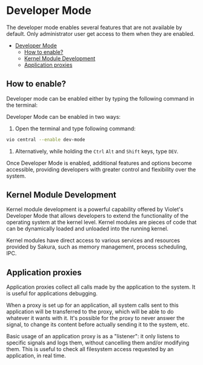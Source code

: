 # Developer Mode
The developer mode enables several features that are not
available by default. Only administrator user get access to
them when they are enabled.

- [Developer Mode](#developer-mode)
  - [How to enable?](#how-to-enable)
  - [Kernel Module Development](#kernel-module-development)
  - [Application proxies](#application-proxies)

## How to enable?
Developer mode can be enabled either by typing the following command
in the terminal:

Developer Mode can be enabled in two ways:
1. Open the terminal and type following command:
```sh
vio central --enable dev-mode
```
1. Alternatively, while holding the `Ctrl` `Alt` and `Shift` keys, type `DEV`.

Once Developer Mode is enabled, additional features and options become accessible,
providing developers with greater control and flexibility over the system.

## Kernel Module Development
Kernel module development is a powerful capability offered by Violet's Developer
Mode that allows developers to extend the functionality of the operating system at
the kernel level. Kernel modules are pieces of code that can be dynamically loaded
and unloaded into the running kernel.

Kernel modules have direct access to various services and resources provided by Sakura,
such as memory management, process scheduling, IPC.

## Application proxies
Application proxies collect all calls made by the application to the system.
It is useful for applications debugging.

When a proxy is set up for an application, all system calls sent to this application
will be transferred to the proxy, which will be able to do whatever it wants with it.
It's possible for the proxy to never answer the signal, to change its content before actually sending it to the system, etc.

Basic usage of an application proxy is as a "listener": it only listens to
specific signals and logs them, without cancelling them and/or modifying them.
This is useful to check all filesystem access requested by an application, in real time.